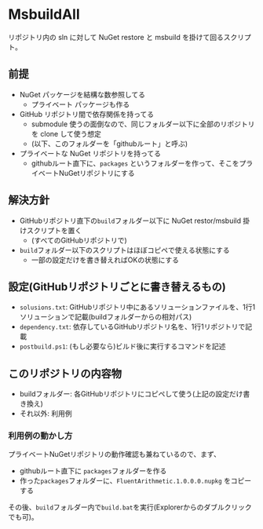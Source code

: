 # MsbuildAll
リポジトリ内の sln に対して NuGet restore と msbuild を掛けて回るスクリプト。

## 前提

- NuGet パッケージを結構な数参照してる
  - プライベート パッケージも作る
- GitHub リポジトリ間で依存関係を持ってる
  - submodule 使うの面倒なので、同じフォルダー以下に全部のリポジトリを clone して使う想定
  - (以下、このフォルダーを「githubルート」と呼ぶ)
- プライベートな NuGet リポジトリを持ってる
  - githubルート直下に、`packages` というフォルダーを作って、そこをプライベートNuGetリポジトリにする

## 解決方針

- GitHubリポジトリ直下の`build`フォルダー以下に NuGet restor/msbuild 掛けスクリプトを置く
  - (すべてのGitHubリポジトリで)
- `build`フォルダー以下のスクリプトはほぼコピペで使える状態にする
  - 一部の設定だけを書き替えればOKの状態にする

## 設定(GitHubリポジトリごとに書き替えるもの)

- `solusions.txt`: GitHubリポジトリ中にあるソリューションファイルを、1行1ソリューションで記載(buildフォルダーからの相対パス)
- `dependency.txt`: 依存しているGitHubリポジトリ名を、1行1リポジトリで記載
- `postbuild.ps1`: (もし必要なら)ビルド後に実行するコマンドを記述

## このリポジトリの内容物

- buildフォルダー: 各GitHubリポジトリにコピペして使う(上記の設定だけ書き換え)
- それ以外: 利用例

### 利用例の動かし方

プライベートNuGetリポジトリの動作確認も兼ねているので、まず、 

- githubルート直下に `packages`フォルダーを作る
- 作った`packages`フォルダーに、`FluentArithmetic.1.0.0.0.nupkg` をコピーする

その後、`build`フォルダー内で`build.bat`を実行(Explorerからのダブルクリックでも可)。
